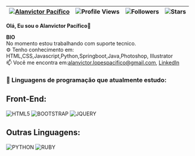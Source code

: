 | [![Alanvictor Pacífico](https://img.shields.io/badge/Alanvictor-Pacífico-<COLOR>.svg)](https://shields.io/) | ![Profile Views](https://komarev.com/ghpvc/?username=AlanvictorP&color=green) | ![Followers](https://img.shields.io/github/followers/AlanvictorP) | ![Stars](https://img.shields.io/github/stars/AlanvictorP?label=Profile%20Stars&logo=Profile%20stars&logoColor=g) |
--| --| --| --|


<b>Olá, Eu sou o Alanvictor Pacífico</b>👋<br>


<b>BIO</b><br>
 No momento estou trabalhando com suporte tecnico.<br>
⚙️ Tenho conhecimento em: HTML,CSS,Javascript,Python,Springboot,Java,Photoshop, Illustrator<br>
📫 Você me encontra em:alanvictor.lopespacifico@gmail.com,&nbsp;[LinkedIn](https://www.linkedin.com/in/alanvictor-pacifico-a3358753/)

### 🤖 Linguagens de programação que atualmente estudo:
<div style="display: inline_block">
 <h2>Front-End:</h2>
 <img align="center" alt="HTML5" src="https://img.shields.io/badge/HTML5-E34F26?style=for-the-badge&logo=html5&logoColor=white"/>
 <img align="center" alt="BOOTSTRAP" src="https://img.shields.io/badge/bootstrap-%23563D7C.svg?style=for-the-badge&logo=bootstrap&logoColor=white"/>
 <img align="center" alt="JQUERY" src="https://img.shields.io/badge/jquery-%230769AD.svg?style=for-the-badge&logo=jquery&logoColor=white"/>
 <br>
 <h2>Outras Linguagens:</h2>
 <img align="center" alt="PYTHON" src="https://img.shields.io/badge/Python-14354C?style=for-the-badge&logo=python&logoColor=white"/>
 <img align="center" alt="RUBY" src="https://img.shields.io/badge/ruby-%23CC342D.svg?style=for-the-badge&logo=ruby&logoColor=white"/>

</div> <br>
